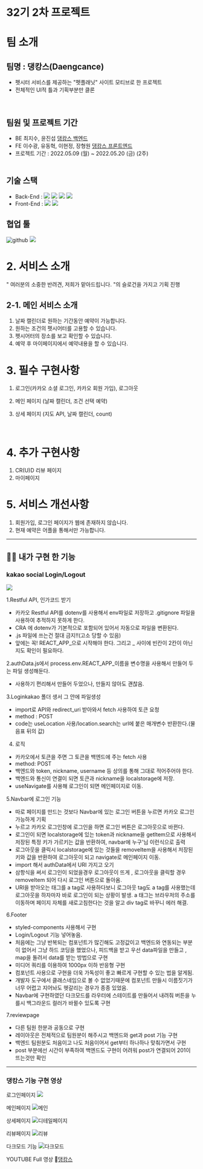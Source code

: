 # 32기 2차 프로젝트

# 팀 소개

## 팀명 : 댕캉스(Daengcance)
- 펫시터 서비스를 제공하는 "펫플래닛" 사이트 모티브로 한 프로젝트
- 전체적인 UI적 틀과 기획부분만 클론
<br>

## 팀원 및 프로젝트 기간
- BE 최지수, 윤진섭 [댕캉스 백엔드](https://github.com/wecode-bootcamp-korea/32-2nd-Daengcance-backend)
- FE 이수광, 유동혁, 이현정, 장형원 [댕캉스 프론트엔드](https://github.com/wecode-bootcamp-korea/32-2nd-Daengcance-frontend)
- 프로젝트 기간 : 2022.05.09 (월) ~ 2022.05.20 (금) (2주)
<br><br>
## 기술 스택

- Back-End : <img src="https://user-images.githubusercontent.com/78680486/158049033-6a7836e9-da4a-4333-8f80-ea7972b2f922.svg"> <img src="https://user-images.githubusercontent.com/78680486/158049035-1b7122ad-cc99-477c-8d94-98ce48944d92.svg"> <img src= "https://user-images.githubusercontent.com/78680486/158049032-6368747a-c353-491c-8d22-63cdc1c525b1.svg"> <img src= "https://user-images.githubusercontent.com/78680486/158049036-4c7371ab-443d-4db9-baa0-6877a4528034.svg" >
- Front-End : <img src="https://img.shields.io/badge/React-61DAFB?style=for-the-badge&logo=React&logoColor=white"> <img src="https://img.shields.io/badge/styledcomponents-DB7093?style=for-the-badge&logo=styled-components&logoColor=white">

## 협업 툴
 <img src="https://user-images.githubusercontent.com/78680486/158049034-cc1a893a-bc48-463f-811d-72e57853121d.svg" alt ="github"> <img src="https://user-images.githubusercontent.com/78680486/158049038-9c0dd825-e9c8-4e9d-aa60-f66deb56178d.svg" />

# 2. 서비스 소개

" 여러분의 소중한 반려견, 저희가 맡아드립니다. "의 슬로건을 가지고 기획 진행
<br>

## 2-1. 메인 서비스 소개

1. 날짜 캘린더로 원하는 기간동안 예약이 가능합니다.
2. 원하는 조건의 펫시어터를 고용할 수 있습니다.
3. 펫시어터의 장소를 보고 확인할 수 있습니다.
4. 예약 후 마이페이지에서 예약내용을 할 수 있습니다.
   <br>

# 3. 필수 구현사항

1. 로그인(카카오 소셜 로그인, 카카오 회원 가입), 로그아웃
2. 메인 페이지 (날짜 캘린더, 조건 선택 예약)
3. 상세 페이지 (지도 API, 날짜 캘린더, count)

   <br>

# 4. 추가 구현사항
1. CR(U)D 리뷰 페이지
2. 마이페이지
   <br>

# 5. 서비스 개선사항

1. 회원가입, 로그인 페이지가 웹에 존재하지 않습니다.
2. 현재 예약은 어플을 통해서만 가능합니다.

---------

## 🙋‍♀️ 내가 구현 한 기능

### kakao social Login/Logout

 ![](https://velog.velcdn.com/images/hazel123/post/cbf3f5e4-761b-4dfd-a918-49fdc308381e/image.gif)

1.Restful API, 인가코드 받기
- 카카오 Restful API를 dotenv를 사용해서 env파일로 저장하고 .gitignore 파일을 사용하여 추적하지 못하게 한다.
- CRA 에 dotenv가 기본적으로 포함되어 있어서 자동으로 파일을 변환된다.
- .js 파일에 쓰는건 절대 금지!!(고소 당할 수 있음)
- 앞에는 꼭! REACT_APP_으로 시작해야 한다. 그리고 _ 사이에 빈칸이 2칸이 아닌지도 확인이 필요하다.

2.authData.js에서 process.env.REACT_APP_이름을 변수명을 사용해서 만들어 두는 파일 생성해둔다.
- 사용하기 편리해서 만들어 두었으나, 만들지 않아도 괜찮음.

3.Loginkakao 폴더 생서 그 안에 파일생성
- import로 API와 redirect_uri 받아와서 fetch 사용하여 토큰 요청
- method : POST
- code는 useLocation 사용/location.search는 url에 붙은 매개변수 반환한다.(물음표 뒤의 값)

4. 로직 
- 카카오에서 토큰을 주면 그 토큰을 백엔드에 주는 fetch 사용
- method: POST
- 백엔드와 token, nickname, username 등 상의를 통해 그대로 적어주어야 한다.
- 백엔드와 통신이 연결이 되면 토큰과 nickname을 localstorage에 저장.
- useNavigate를 사용해 로그인이 되면 메인페이지로 이동.

5.Navbar에 로그인 기능 
- 따로 페이지를 만드는 것보다 Navbar에 있는 로그인 버튼을 누르면 카카오 로그인 가능하게 기획
- 누르고 카카오 로그인창에 로그인을 하면 로그인 버튼은 로그아웃으로 바뀐다.
- 로그인이 되면 localstorage에 있는 token과 nickname을 getItem으로 사용해서 저장된 특정 키가 가르키는 값을 반환하여, navbar에 누구'님 이런식으로 출력
- 로그아웃을 클릭시 localstorage에 있는 것들을 removeItem을 사용해서 저장된 키와 값을 반환하여 로그아웃이 되고 navigate로 메인페이지 이동.
- import 해서 authData에서 URI 가지고 오기 
- 삼항식을 써서 로그인이 되었을경우 로그아웃이 뜨게 , 로그아웃을 클릭할 경우 removeItem 되어 다시 로그인 버튼으로 돌아옴.
- URI을 받아오는 태그를 a tag로 사용하다보니 로그아웃 tag도 a tag를 사용했는데 로그아웃을 하자마자 바로 로그인이 되는 상황이 발생. a 태그는 브라우저의 주소를 이동하며 페이지 자체를 새로고침한다는 것을 알고 div tag로 바꾸니 에러 해결.
 
6.Footer
- styled-components 사용해서 구현
- Login/Logout 기능 넣어놓음.
- 처음에는 그냥 반복되는 컴포넌트가 많긴해도 고정값이고 백엔드와 연동되는 부분이 없어서 그냥 하드 코딩을 했었으나, 피드백을 받고 우선 data파일을 만들고 , map을 돌려서 data를 받는 방법으로 구현
- 미디어 쿼리를 이용하여 1000px 이하 반응형 구현
- 컴포넌트 사용으로 구현을 더욱 가독성이 좋고 빠르게 구현할 수 있는 법을 알게됨.
- 개발자 도구에서 클래스네임으로 볼 수 없었기때문에 컴포넌트 만들시 이름짓기가 너무 어렵고 지어놔도 헷갈리는 경우가 종종 있었음.
- Navbar에 구현하였던 다크모드를 라우터에 스테이트를 만들어서 내려줘 버튼을 누를시 백그라운드 컬러가 바뀔수 있도록 구현

7.reviewpage
- 다른 팀원 한분과 공동으로 구현
- 레이아웃은 전체적으로 팀원분이 해주시고 백엔드와 get과 post 기능 구현
- 백엔드 팀원분도 처음이고 나도 처음이어서 get부터 하나하나 맞춰가면서 구현
- post 부분에선 시간이 부족하여 백엔드도 구현이 어려워 post가 연결되어 201이 뜨는것만 확인

-------

### 댕캉스 기능 구현 영상


로그인페이지
![](https://velog.velcdn.com/images/hazel123/post/f7e5cfbf-538e-477b-9e0d-15222086b3cf/image.gif)

메인페이지
![메인](https://velog.velcdn.com/images/hazel123/post/1fb721eb-6d45-4a38-8564-94cc23483515/image.gif)

상세페이지
![디테일페이지](https://velog.velcdn.com/images/hazel123/post/648c25f6-0e88-4e7d-8178-c285c785a566/image.gif)

리뷰페이지
![리뷰](https://velog.velcdn.com/images/hazel123/post/18e52cda-d69c-4dc6-8ae4-12ebd54782a4/image.gif)

다크모드 기능
![다크모드](https://velog.velcdn.com/images/hazel123/post/b358db3d-90a2-4205-a093-d712e975d7e8/image.gif)



YOUTUBE Full 영상
🐶[댕캉스](https://www.youtube.com/watch?v=S6aS-q1nbnk)

